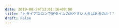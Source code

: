 ```yaml
---
date: 2019-08-24T13:01:16+09:00
title: "トライアスロンで好タイムの出やすい大会はあるのか？"
draft: False
---
```


<script type="text/javascript">
location.href="https://blog.gepuro.net/tags/kotlin/";
</script>


